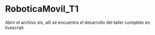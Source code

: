 # RoboticaMovil_T1

Abrir el archivo slx, allí se encuentra el desarrollo del taller completo en livescript
